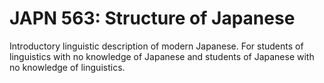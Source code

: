 # JAPN 563: Structure of Japanese

Introductory linguistic description of modern Japanese. For students of linguistics with no knowledge of Japanese and students of Japanese with no knowledge of linguistics.